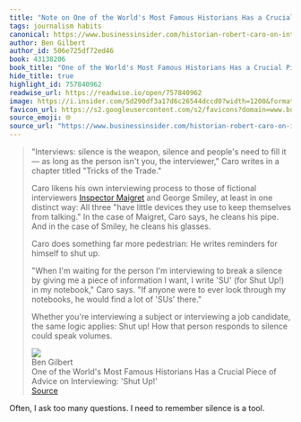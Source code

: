 ```yaml
---
title: "Note on One of the World's Most Famous Historians Has a Crucial Piece of Advice on Interviewing: 'Shut Up!' via Ben Gilbert"
tags: journalism habits
canonical: https://www.businessinsider.com/historian-robert-caro-on-interviewing-2019-7?op=1
author: Ben Gilbert
author_id: 506e725df72ed46
book: 43138206
book_title: "One of the World's Most Famous Historians Has a Crucial Piece of Advice on Interviewing: 'Shut Up!'"
hide_title: true
highlight_id: 757840962
readwise_url: https://readwise.io/open/757840962
image: https://i.insider.com/5d290df3a17d6c26544dccd0?width=1200&format=jpeg
favicon_url: https://s2.googleusercontent.com/s2/favicons?domain=www.businessinsider.com
source_emoji: 🌐
source_url: "https://www.businessinsider.com/historian-robert-caro-on-interviewing-2019-7?op=1#:~:text=%22Interviews%3A%20silence%20is,could%20speak%20volumes."
---
```


> "Interviews: silence is the weapon, silence and people's need to fill it — as long as the person isn't you, the interviewer," Caro writes in a chapter titled "Tricks of the Trade."
> 
> Caro likens his own interviewing process to those of fictional interviewers [Inspector Maigret](https://en.wikipedia.org/wiki/Jules_Maigret) and George Smiley, at least in one distinct way: All three "have little devices they use to keep themselves from talking." In the case of Maigret, Caro says, he cleans his pipe. And in the case of Smiley, he cleans his glasses.
> 
> Caro does something far more pedestrian: He writes reminders for himself to shut up.
> 
> "When I'm waiting for the person I'm interviewing to break a silence by giving me a piece of information I want, I write 'SU' (for Shut Up!) in my notebook," Caro says. "If anyone were to ever look through my notebooks, he would find a lot of 'SUs' there."
> 
> Whether you're interviewing a subject or interviewing a job candidate, the same logic applies: Shut up! How that person responds to silence could speak volumes.
> <div class="quoteback-footer"><div class="quoteback-avatar"><img class="mini-favicon" src="https://s2.googleusercontent.com/s2/favicons?domain=www.businessinsider.com"></div><div class="quoteback-metadata"><div class="metadata-inner"><span style="display:none">FROM:</span><div aria-label="Ben Gilbert" class="quoteback-author"> Ben Gilbert</div><div aria-label="One of the World's Most Famous Historians Has a Crucial Piece of Advice on Interviewing: 'Shut Up!'" class="quoteback-title"> One of the World's Most Famous Historians Has a Crucial Piece of Advice on Interviewing: 'Shut Up!'</div></div></div><div class="quoteback-backlink"><a target="_blank" aria-label="go to the full text of this quotation" rel="noopener" href="https://www.businessinsider.com/historian-robert-caro-on-interviewing-2019-7?op=1#:~:text=%22Interviews%3A%20silence%20is,could%20speak%20volumes." class="quoteback-arrow"> Source</a></div></div>

Often, I ask too many questions. I need to remember silence is a tool.